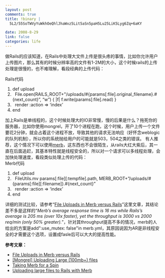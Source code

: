 ```yaml
--- 
layout: post
comments: true
title: !binary |
  5L2/55SoTWVyYuWkhOeQhlJhaWxz5Lit5aSn5paH5Lu25LiK5Lyg6Zq+6aKY

date: 2008-8-29
link: false
categories: life
---
```

做Rails的应该知道，在Rails中处理大文件上传是很头疼的事情，比如你允许用户上传图片，那么其有的时候分辨率高的文件有1-2M的大小，这个时候rails的上传处理是很慢的，也不难理解，看段经典的上传代码：
<div class="codeText">
<div class="codeHead">Rails代码</div>
<ol class="dp-rb" start="1">
	<li class="alt"><span><span class="keyword">def</span><span> upload  </span></span></li>
	<li><span>  <span class="builtin">File</span><span>.open(RAILS_ROOT+"/uploads/</span><span class="comment">#{params[:file].original_filename}.#{next_count}”, “w”) { |f| f.write(params[:file].read) }</span><span>  </span></span></li>
	<li class="alt"><span>  render <span class="symbol">:action</span><span> =&gt; ‘index’  </span></span></li>
	<li><span><span class="keyword">end</span><span>  </span></span></li>
</ol>
</div>
加上Rails是单线程的，这个时候处理大的IO非常慢，慢的后果是什么？拖死你的服务器，比如你使用mongrel，开了10个进程在跑，这个时候，用户上传一个文件要花2分钟，就会占着这个进程不放，导致其他的请求无法响应（好怀念weblogic的队列机制），所以你的系统抛给用户的可能就是503，504之类的错误。
有人推荐，这个情况下可以使用<a href="http://merbivore.com/index.html">merb</a>，这东西也不会很陌生，从rails大红大紫后，其一直在后面追赶，其基本特性就是线程安全的，所以对一个请求可以多线程处理，会加快处理速度，看段类似处理上传的代码：
<div class="codeText">
<div class="codeHead">Merb代码</div>
<ol class="dp-rb" start="1">
	<li class="alt"><span><span class="keyword">def</span><span> upload  </span></span></li>
	<li><span>  FileUtils.mv params[<span class="symbol">:file</span><span>][</span><span class="symbol">:tempfile</span><span>].path, MERB_ROOT+”/uploads/</span><span class="comment">#{params[:file][:filename]}.#{next_count}”</span><span>  </span></span></li>
	<li class="alt"><span>  render <span class="symbol">:action</span><span> =&gt; ‘index’  </span></span></li>
	<li><span><span class="keyword">end</span><span>  </span></span></li>
</ol>
</div>
详细的测试比较，请参考“<a href="http://www.mikeperham.com/2007/10/02/file-uploads-in-merb-versus-rails/">File Uploads in Merb versus Rails</a>”这里文章，其结论差不多是这样的“<em>Merb’s average response time is 16 ms while Rails’s average is 205 ms (over 10x faster), yet the throughput is 3000 vs 2000 req/min (only 50% greater).</em>”，针对其throughput提高不多的情况，merb的人给出的方案是add":use_mutex: false"in merb.yml，其原因说因为AR是非线程安全的才需要这个选项，设置成fasle后可以大大的提高性能。

<strong>参考文章：</strong>
<ul>
	<li><a href="http://www.mikeperham.com/2007/10/02/file-uploads-in-merb-versus-rails/">File Uploads in Merb versus Rails</a></li>
	<li><a href="http://rubyforge.org/pipermail/mongrel-users/2006-November/002265.html">[Mongrel] Uploading Large (100mb+) files</a></li>
	<li><a href="http://depixelate.com/2007/5/31/taking-merb-for-a-spin">Taking Merb for a Spin</a></li>
	<li><a href="http://devblog.rorcraft.com/2008/8/25/uploading-large-files-to-rails-with-merb">Uploading large files to Rails with Merb</a></li>
</ul>
